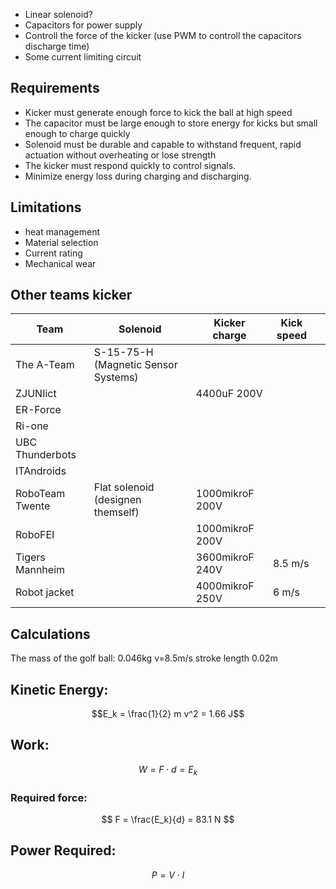 
- Linear solenoid? 
- Capacitors for power supply
- Controll the force of the kicker (use PWM to controll the capacitors discharge time)
- Some current limiting circuit

## Requirements
- Kicker must generate enough force to kick the ball at high speed
- The capacitor must be large enough to store energy for kicks but small enough to charge quickly
- Solenoid must be durable and capable to withstand frequent, rapid actuation without overheating or lose strength
- The kicker must respond quickly to control signals.
- Minimize energy loss during charging and discharging. 

## Limitations
- heat management
- Material selection 
- Current rating
- Mechanical wear


## Other teams kicker 

| Team            | Solenoid                            | Kicker charge   | Kick speed |     |
| --------------- | ----------------------------------- | --------------- | ---------- | --- |
| The A-Team      | S-15-75-H (Magnetic Sensor Systems) |                 |            |     |
| ZJUNIict        |                                     | 4400uF 200V     |            |     |
| ER-Force        |                                     |                 |            |     |
| Ri-one          |                                     |                 |            |     |
| UBC Thunderbots |                                     |                 |            |     |
| ITAndroids      |                                     |                 |            |     |
| RoboTeam Twente | Flat solenoid (designen themself)   | 1000mikroF 200V |            |     |
| RoboFEI         |                                     | 1000mikroF 200V |            |     |
| Tigers Mannheim |                                     | 3600mikroF 240V | 8.5 m/s    |     |
| Robot jacket    |                                     | 4000mikroF 250V | 6 m/s      |     |


  ## Calculations
  The mass of the golf ball: 0.046kg
  v=8.5m/s
  stroke length 0.02m

  ## Kinetic Energy: 
  $$E_k = \frac{1}{2} m v^2 = 1.66 J$$
  ## Work:
  $$W = F \cdot d = E_k$$
  ### Required force: 
  $$ F = \frac{E_k}{d} = 83.1 N $$
  ## Power Required: 
  $$ P=V \cdot I $$
  
